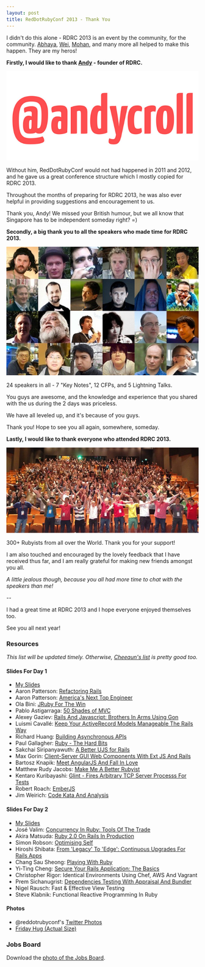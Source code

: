 ```yaml
---
layout: post
title: RedDotRubyConf 2013 - Thank You
---
```


I didn't do this alone - RDRC 2013 is an event by the community, for the community. [Abhaya](https://twitter.com/abhayashenoy), [Wei](https://twitter.com/luweidewei), [Mohan](https://twitter.com/mohangk), and many more all helped to make this happen. They are my heros!

**Firstly, I would like to thank [Andy](http://twitter.com/andycroll) - founder of RDRC.**

![Andy Croll](/assets/images/rdrc-andycroll.png)

Without him, RedDotRubyConf would not had happened in 2011 and 2012, and he gave us a great conference structure which I mostly copied for RDRC 2013.

Throughout the months of preparing for RDRC 2013, he was also ever helpful in providing suggestions and encouragement to us.

Thank you, Andy! We missed your British humour, but we all know that Singapore has to be independent someday right? =)

**Secondly, a big thank you to all the speakers who made time for RDRC 2013.**

![Speakers](/assets/images/rdrc-speakers.jpg)

24 speakers in all - 7 "Key Notes", 12 CFPs, and 5 Lightning Talks.

You guys are awesome, and the knowledge and experience that you shared with the us during the 2 days was priceless.

We have all leveled up, and it's because of you guys.

Thank you! Hope to see you all again, somewhere, someday.

**Lastly, I would like to thank everyone who attended RDRC 2013.**

![Attendees](/assets/images/rdrc-attendees.jpg)

300+ Rubyists from all over the World. Thank you for your support!

I am also touched and encouraged by the lovely feedback that I have received thus far, and I am really grateful for making new friends amongst you all.

_A little jealous though, because you all had more time to chat with the speakers than me!_

--

I had a great time at RDRC 2013 and I hope everyone enjoyed themselves too.

See you all next year!




### Resources

_This list will be updated timely. Otherwise, [Cheeaun's list](https://gist.github.com/cheeaun/5729325) is pretty good too._


#### Slides For Day 1

- [My Slides](https://speakerdeck.com/winston/reddotrubyconf-2013-day-1)
- Aaron Patterson: [Refactoring Rails](https://speakerdeck.com/tenderlove/reddotrubyconf)
- Aaron Patterson: [America's Next Top Engineer](https://speakerdeck.com/tenderlove/americas-next-top-engineer)
- Ola Bini: [JRuby For The Win](/assets/downloads/JRubyForTheWin.pdf)
- Pablo Astigarraga: [50 Shades of MVC](https://speakerdeck.com/pote/50-shades-of-mvc)
- Alexey Gaziev: [Rails And Javascript: Brothers In Arms Using Gon](http://www.slideshare.net/gazay/gon-rdrc)
- Luismi Cavallé: [Keep Your ActiveRecord Models Manageable The Rails Way](https://speakerdeck.com/cavalle/keep-your-activerecord-models-manageable-the-rails-way)
- Richard Huang: [Building Asynchronous APIs](http://huangzhimin.com/2013/06/07/my-presentation-at-reddotrubyconf-2013/)
- Paul Gallagher: [Ruby - The Hard Bits](http://www.slideshare.net/tardate/ruby-the-hard-bits)
- Sakchai Siripanyawuth: [A Better UJS for Rails](http://www.slideshare.net/artellectual/better-ujsforrails)
- Max Gorin: [Client-Server GUI Web Components With Ext JS And Rails](https://speakerdeck.com/nomadcoder/client-server-gui-web-components-with-ext-js-and-rails)
- Bartosz Knapik: [Meet AngularJS And Fall In Love](https://speakerdeck.com/bartes/meet-angularjs-and-fall-in-love)
- Matthew Rudy Jacobs: [Make Me A Better Rubyist](https://speakerdeck.com/matthewrudy/make-me-a-better-rubyist)
- Kentaro Kuribayashi: [Glint - Fires Arbitrary TCP Server Processs For Tests](https://speakerdeck.com/kentaro/glint)
- Robert Roach: [EmberJS](http://rjayroach.files.wordpress.com/2013/06/ember_reddot_ruby_conf.pdf)
- Jim Weirich: [Code Kata And Analysis](https://github.com/jimweirich/presentation_kata_and_analysis/blob/master/pdf/KataAndAnalysis.key.pdf)

#### Slides For Day 2

- [My Slides](https://speakerdeck.com/winston/reddotrubyconf-2013-day-2)
- José Valim: [Concurrency In Ruby: Tools Of The Trade](https://speakerdeck.com/plataformatec/concurrency-in-ruby-tools-of-the-trade)
- Akira Matsuda: [Ruby 2.0 On Rails In Production](https://speakerdeck.com/a_matsuda/ruby-2-dot-0-on-rails-in-production)
- Simon Robson: [Optimising Self](https://speakerdeck.com/shr/optimising-self-at-reddotrubyconf-2013)
- Hiroshi Shibata: [From 'Legacy' To 'Edge': Continuous Upgrades For Rails Apps](https://speakerdeck.com/hsbt/from-legacy-to-edge)
- Chang Sau Sheong: [Playing With Ruby](https://speakerdeck.com/sausheong/playing-with-ruby)
- Yi-Ting Cheng: [Secure Your Rails Application: The Basics](http://xdite.github.io/security-basic/)
- Christopher Rigor: Identical Environments Using Chef, AWS And Vagrant
- Prem Sichanugrist: [Dependencies Testing With Appraisal And Bundler](https://speakerdeck.com/sikachu/dependencies-testing-with-appraisal-and-bundler)
- Nigel Rausch: Fast & Effective View Testing
- Steve Klabnik: Functional Reactive Programming In Ruby

#### Photos

- @reddotrubyconf's [Twitter Photos](https://twitter.com/reddotrubyconf/media/grid)
- [Friday Hug (Actual Size)](/assets/images/rdrc-friday-hug.png)

### Jobs Board

Download the [photo of the Jobs Board](/assets/images/rdrc-jobs-board.jpg).

